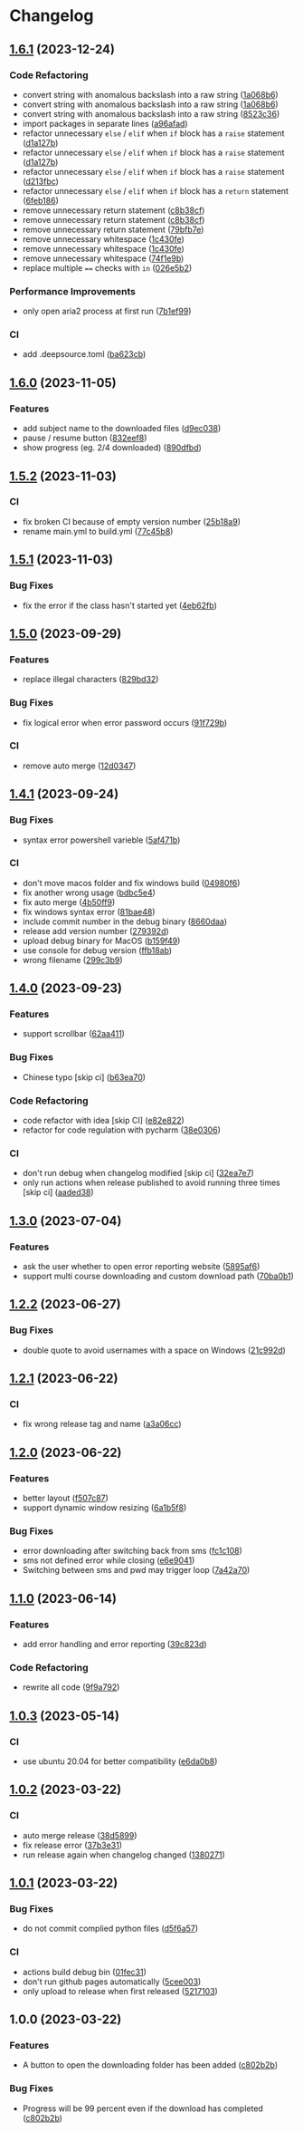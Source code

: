 # Changelog

## [1.6.1](https://github.com/itsHenry35/ledu/compare/v1.6.0...v1.6.1) (2023-12-24)


### Code Refactoring

* convert string with anomalous backslash into a raw string ([1a068b6](https://github.com/itsHenry35/ledu/commit/1a068b6027457df31b4c01b5297c380a8c696aa6))
* convert string with anomalous backslash into a raw string ([1a068b6](https://github.com/itsHenry35/ledu/commit/1a068b6027457df31b4c01b5297c380a8c696aa6))
* convert string with anomalous backslash into a raw string ([8523c36](https://github.com/itsHenry35/ledu/commit/8523c36b5be37618cd3c6ea49b17a93e420d2cc6))
* import packages in separate lines ([a96afad](https://github.com/itsHenry35/ledu/commit/a96afadff2e160890ac17878340d07259295af4a))
* refactor unnecessary `else` / `elif` when `if` block has a `raise` statement ([d1a127b](https://github.com/itsHenry35/ledu/commit/d1a127b5cd9de8874cc9ef9e29acd8b77001705e))
* refactor unnecessary `else` / `elif` when `if` block has a `raise` statement ([d1a127b](https://github.com/itsHenry35/ledu/commit/d1a127b5cd9de8874cc9ef9e29acd8b77001705e))
* refactor unnecessary `else` / `elif` when `if` block has a `raise` statement ([d213fbc](https://github.com/itsHenry35/ledu/commit/d213fbcd81ee6b96bb81745f0334b16072586a60))
* refactor unnecessary `else` / `elif` when `if` block has a `return` statement ([6feb186](https://github.com/itsHenry35/ledu/commit/6feb1866fd630928f7e9480044d00387b6712692))
* remove unnecessary return statement ([c8b38cf](https://github.com/itsHenry35/ledu/commit/c8b38cf83424cb6237321f2d89b4fe8782465a91))
* remove unnecessary return statement ([c8b38cf](https://github.com/itsHenry35/ledu/commit/c8b38cf83424cb6237321f2d89b4fe8782465a91))
* remove unnecessary return statement ([79bfb7e](https://github.com/itsHenry35/ledu/commit/79bfb7edb68af559a7d4fbe61b9ecf3df21ff396))
* remove unnecessary whitespace ([1c430fe](https://github.com/itsHenry35/ledu/commit/1c430fe485bf871a25e956addc2030be22ff59b7))
* remove unnecessary whitespace ([1c430fe](https://github.com/itsHenry35/ledu/commit/1c430fe485bf871a25e956addc2030be22ff59b7))
* remove unnecessary whitespace ([74f1e9b](https://github.com/itsHenry35/ledu/commit/74f1e9bf086b2501b45a5334e0fcd96035d80a41))
* replace multiple `==` checks with `in` ([026e5b2](https://github.com/itsHenry35/ledu/commit/026e5b2ba9dbde7d4beefb0d61ad013dfe7f74f2))


### Performance Improvements

* only open aria2 process at first run ([7b1ef99](https://github.com/itsHenry35/ledu/commit/7b1ef993282b77df961ae8c712c2b4db7cc1f5c4))


### CI

* add .deepsource.toml ([ba623cb](https://github.com/itsHenry35/ledu/commit/ba623cb5a52f907182956c10bfb935b79727172f))

## [1.6.0](https://github.com/itsHenry35/ledu/compare/v1.5.2...v1.6.0) (2023-11-05)


### Features

* add subject name to the downloaded files ([d9ec038](https://github.com/itsHenry35/ledu/commit/d9ec03851fc440ba00092587113fc078d0502b7a))
* pause / resume button ([832eef8](https://github.com/itsHenry35/ledu/commit/832eef8d4300a6f793cdfdecd5ce91ffcbd7f13d))
* show progress (eg. 2/4 downloaded) ([890dfbd](https://github.com/itsHenry35/ledu/commit/890dfbdb515e4c69bbd58d1c8526884d0ef0d935))

## [1.5.2](https://github.com/itsHenry35/ledu/compare/v1.5.1...v1.5.2) (2023-11-03)


### CI

* fix broken CI because of empty version number ([25b18a9](https://github.com/itsHenry35/ledu/commit/25b18a9462ee49e2de23ae9624ab2bebe9acd6c2))
* rename main.yml to build.yml ([77c45b8](https://github.com/itsHenry35/ledu/commit/77c45b82ec61f372ef78868de57284e95a969359))

## [1.5.1](https://github.com/itsHenry35/ledu/compare/v1.5.0...v1.5.1) (2023-11-03)


### Bug Fixes

* fix the error if the class hasn't started yet ([4eb62fb](https://github.com/itsHenry35/ledu/commit/4eb62fbeea79f4359366ab375be4f7773822eb0f))

## [1.5.0](https://github.com/itsHenry35/ledu/compare/v1.4.1...v1.5.0) (2023-09-29)


### Features

* replace illegal characters ([829bd32](https://github.com/itsHenry35/ledu/commit/829bd3299e9f62860efae82bd90ed76880996305))


### Bug Fixes

* fix logical error when error password occurs ([91f729b](https://github.com/itsHenry35/ledu/commit/91f729b01fed84490b7b925aab77d2c48127769e))


### CI

* remove auto merge ([12d0347](https://github.com/itsHenry35/ledu/commit/12d034776b2a8488f2655e17c2f52f624cfe90ff))

## [1.4.1](https://github.com/itsHenry35/ledu/compare/v1.4.0...v1.4.1) (2023-09-24)


### Bug Fixes

* syntax error powershell varieble ([5af471b](https://github.com/itsHenry35/ledu/commit/5af471b4fa5f7e061810c6284a96aa044508353c))


### CI

* don't move macos folder and fix windows build ([04980f6](https://github.com/itsHenry35/ledu/commit/04980f64652ba0f975bf7ab850a9c8f9e515615a))
* fix another wrong usage ([bdbc5e4](https://github.com/itsHenry35/ledu/commit/bdbc5e4190806d39d59a8c5697637fcac44a98d7))
* fix auto merge ([4b50ff9](https://github.com/itsHenry35/ledu/commit/4b50ff9dabf15c72cc30f83c628ba4b5039e68e0))
* fix windows syntax error ([81bae48](https://github.com/itsHenry35/ledu/commit/81bae48b7e23a7d55375fe504b4e458fe9d04e46))
* include commit number in the debug binary ([8660daa](https://github.com/itsHenry35/ledu/commit/8660daa279a5bfee6b142b5312a6509463cdf8a0))
* release add version number ([279392d](https://github.com/itsHenry35/ledu/commit/279392d2e0f2fe59a2d0ead2cf5b7a3fa61eec86))
* upload debug binary for MacOS ([b159f49](https://github.com/itsHenry35/ledu/commit/b159f497fc0fc899cc3eb084547ec9c744ae2193))
* use console for debug version ([ffb18ab](https://github.com/itsHenry35/ledu/commit/ffb18abf7994fe6fd789871ef146e295e790a0bc))
* wrong filename ([299c3b9](https://github.com/itsHenry35/ledu/commit/299c3b90213cbecd0aebe6a9eba540c8d06830a9))

## [1.4.0](https://github.com/itsHenry35/ledu/compare/v1.3.0...v1.4.0) (2023-09-23)


### Features

* support scrollbar ([62aa411](https://github.com/itsHenry35/ledu/commit/62aa41162de93f24cdcf060d34e4a2bae707bb46))


### Bug Fixes

* Chinese typo [skip ci] ([b63ea70](https://github.com/itsHenry35/ledu/commit/b63ea7041fd4774cb54aaebc8c98b75272347ab0))


### Code Refactoring

* code refactor with idea [skip CI] ([e82e822](https://github.com/itsHenry35/ledu/commit/e82e8229fd3a76fc25e8426334e07f24a91bb902))
* refactor for code regulation with pycharm ([38e0306](https://github.com/itsHenry35/ledu/commit/38e0306a52ab9fcefee7111e95a5495777100410))


### CI

* don't run debug when changelog modified [skip ci] ([32ea7e7](https://github.com/itsHenry35/ledu/commit/32ea7e7e451a16b52f3387881596d8be9a5713b2))
* only run actions when release published to avoid running three times [skip ci] ([aaded38](https://github.com/itsHenry35/ledu/commit/aaded38c4ba15ef58c5dd7a1a88c5959e3cd292e))

## [1.3.0](https://github.com/itsHenry35/ledu/compare/v1.2.2...v1.3.0) (2023-07-04)


### Features

* ask the user whether to open error reporting website ([5895af6](https://github.com/itsHenry35/ledu/commit/5895af6d4bba750341fa5ca8f4199abccda6347b))
* support multi course downloading and custom download path ([70ba0b1](https://github.com/itsHenry35/ledu/commit/70ba0b1bc98156c26094c356515c23d9513b73c1))

## [1.2.2](https://github.com/itsHenry35/ledu/compare/v1.2.1...v1.2.2) (2023-06-27)


### Bug Fixes

* double quote to avoid usernames with a space on Windows ([21c992d](https://github.com/itsHenry35/ledu/commit/21c992db50fa820d25606da93865440250ca732e))

## [1.2.1](https://github.com/itsHenry35/ledu/compare/v1.2.0...v1.2.1) (2023-06-22)


### CI

* fix wrong release tag and name ([a3a06cc](https://github.com/itsHenry35/ledu/commit/a3a06cc337b5fe0d60e222b54b841a1607290acd))

## [1.2.0](https://github.com/itsHenry35/ledu/compare/v1.1.0...v1.2.0) (2023-06-22)


### Features

* better layout ([f507c87](https://github.com/itsHenry35/ledu/commit/f507c87cc19361f61b1d57cdafa14411d6b2cd86))
* support dynamic window resizing ([6a1b5f8](https://github.com/itsHenry35/ledu/commit/6a1b5f8a75ab6f811b40ee9c368478aead817609))


### Bug Fixes

* error downloading after switching back from sms ([fc1c108](https://github.com/itsHenry35/ledu/commit/fc1c10865ee2c9ac8ae19dec0c7c9571a3ee1c08))
* sms not defined error while closing ([e6e9041](https://github.com/itsHenry35/ledu/commit/e6e9041422e957811fbea92bcb7e6e85fa2200ad))
* Switching between sms and pwd may trigger loop ([7a42a70](https://github.com/itsHenry35/ledu/commit/7a42a7099db9bbd245a391ec9e51366840b7d9fa))

## [1.1.0](https://github.com/itsHenry35/ledu/compare/v1.0.3...v1.1.0) (2023-06-14)


### Features

* add error handling and error reporting ([39c823d](https://github.com/itsHenry35/ledu/commit/39c823d0d113f531152100533db3949a32f2f10a))


### Code Refactoring

* rewrite all code ([9f9a792](https://github.com/itsHenry35/ledu/commit/9f9a792f04c2ef555a069e6eeeef03676569e384))

## [1.0.3](https://github.com/itsHenry35/ledu/compare/v1.0.2...v1.0.3) (2023-05-14)


### CI

* use ubuntu 20.04 for better compatibility ([e6da0b8](https://github.com/itsHenry35/ledu/commit/e6da0b8428a171f426b3ac33ed126ba75897e408))

## [1.0.2](https://github.com/itsHenry35/ledu/compare/v1.0.1...v1.0.2) (2023-03-22)


### CI

* auto merge release ([38d5899](https://github.com/itsHenry35/ledu/commit/38d58995fd79b6baa69c1b07e8dac3930e7754a4))
* fix release error ([37b3e31](https://github.com/itsHenry35/ledu/commit/37b3e3114e6fb67ac14b1227e0560cc0f058ac82))
* run release again when changelog changed ([1380271](https://github.com/itsHenry35/ledu/commit/13802714d03cf22b0832933e0ce8482ad7cc03fb))

## [1.0.1](https://github.com/itsHenry35/ledu/compare/v1.0.0...v1.0.1) (2023-03-22)


### Bug Fixes

* do not commit complied python files ([d5f6a57](https://github.com/itsHenry35/ledu/commit/d5f6a57678453ea1278b0f4a122bc7b6b14899f1))


### CI

* actions build debug bin ([01fec31](https://github.com/itsHenry35/ledu/commit/01fec319a14881aa9ed79c4e57f44f0533d7a2d3))
* don't run github pages automatically ([5cee003](https://github.com/itsHenry35/ledu/commit/5cee0036d98e0eeeeaa61ece3c6d53004ae68d59))
* only upload to release when first released ([5217103](https://github.com/itsHenry35/ledu/commit/521710367f77001aa25bfa39fb97fa4d1ec9aba6))

## 1.0.0 (2023-03-22)


### Features

* A button to open the downloading folder has been added ([c802b2b](https://github.com/itsHenry35/ledu/commit/c802b2be9be707b5a33ffb699ba5357a7d8a2ec7))


### Bug Fixes

* Progress will be 99 percent even if the download has completed ([c802b2b](https://github.com/itsHenry35/ledu/commit/c802b2be9be707b5a33ffb699ba5357a7d8a2ec7))
